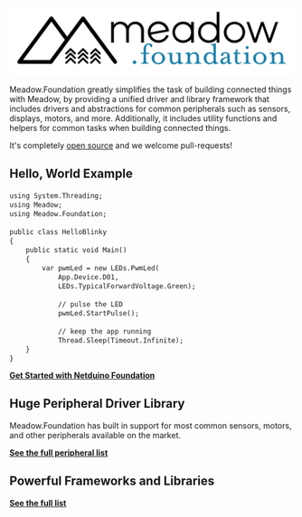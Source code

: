 ![Meadow.Foundation Logo](Meadow.Foundation_Logo.svg)

Meadow.Foundation greatly simplifies the task of building connected things with Meadow, by providing a unified driver and library framework that includes drivers and abstractions for common peripherals such as sensors, displays, motors, and more. Additionally, it includes utility functions and helpers for common tasks when building connected things.

It's completely [open source](https://github.com/WildernessLabs/Meadow.Foundation) and we welcome pull-requests!

## Hello, World Example

```
using System.Threading;
using Meadow;
using Meadow.Foundation;

public class HelloBlinky
{
    public static void Main()
    {
        var pwmLed = new LEDs.PwmLed(
            App.Device.D01, 
            LEDs.TypicalForwardVoltage.Green);

            // pulse the LED
            pwmLed.StartPulse();

            // keep the app running
            Thread.Sleep(Timeout.Infinite);
    }
}
```

**[Get Started with Netduino Foundation](/guides/Meadow.Foundation/Getting_Started/index.html)**

## Huge Peripheral Driver Library

Meadow.Foundation has built in support for most common sensors, motors, and other peripherals available on the market.

**[See the full peripheral list](/guides/Meadow.Foundation/Peripherals/index.html)**

## Powerful Frameworks and Libraries

**[See the full list](/guides/Meadow.Foundation/Libraries_and_Frameworks/index.html)**
